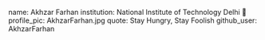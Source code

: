 name: Akhzar Farhan
institution: National Institute of Technology Delhi 🚩
profile_pic: AkhzarFarhan.jpg
quote: Stay Hungry, Stay Foolish
github_user: AkhzarFarhan
